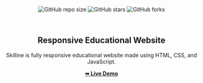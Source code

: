 <div align="center">
  
  ![GitHub repo size](https://img.shields.io/github/repo-size/pawantech12/skilline-website)
  ![GitHub stars](https://img.shields.io/github/stars/pawantech12/skilline-website?style=social)
  ![GitHub forks](https://img.shields.io/github/forks/pawantech12/skilline-website?style=social)

  <br />

  <h2 align="center">Responsive Educational Website</h2>

  Skilline is fully responsive educational website made using HTML, CSS, and JavaScript.

  <a href="https://pawantech12.github.io/skilline-website/"><strong>➥ Live Demo</strong></a>

</div>

<br />